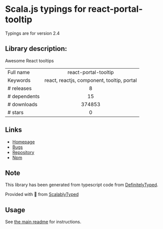 
# Scala.js typings for react-portal-tooltip

Typings are for version 2.4

## Library description:
Awesome React tooltips

|                    |                 |
| ------------------ | :-------------: |
| Full name          | react-portal-tooltip |
| Keywords           | react, reactjs, component, tooltip, portal |
| # releases         | 8 |
| # dependents       | 15 |
| # downloads        | 374853 |
| # stars            | 0 |

## Links
- [Homepage](https://github.com/romainberger/react-portal-tooltip)
- [Bugs](https://github.com/romainberger/react-portal-tooltip)
- [Repository](https://github.com/romainberger/react-portal-tooltip)
- [Npm](https://www.npmjs.com/package/react-portal-tooltip)
    


## Note
This library has been generated from typescript code from [DefinitelyTyped](https://definitelytyped.org).

Provided with :purple_heart: from [ScalablyTyped](https://github.com/oyvindberg/ScalablyTyped)

## Usage
See [the main readme](../../readme.md) for instructions.


